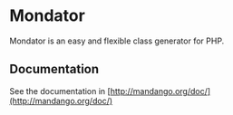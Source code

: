 # Mondator

Mondator is an easy and flexible class generator for PHP.

## Documentation

See the documentation in [http://mandango.org/doc/](http://mandango.org/doc/)

